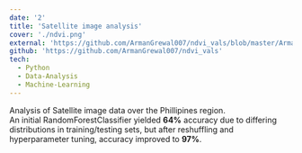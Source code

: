```yaml
---
date: '2'
title: 'Satellite image analysis'
cover: './ndvi.png'
external: 'https://github.com/ArmanGrewal007/ndvi_vals/blob/master/ArmanSinghGrewal_12017712.pdf'
github: 'https://github.com/ArmanGrewal007/ndvi_vals'
tech:
  - Python 
  - Data-Analysis
  - Machine-Learning
---
```


Analysis of Satellite image data over the Phillipines region.<br>
An initial RandomForestClassifier yielded **64%** accuracy due to differing distributions in training/testing sets, but after reshuffling and hyperparameter tuning, accuracy improved to **97%**.